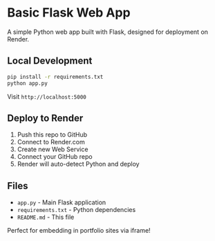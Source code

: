 # Basic Flask Web App

A simple Python web app built with Flask, designed for deployment on Render.

## Local Development

```bash
pip install -r requirements.txt
python app.py
```

Visit `http://localhost:5000`

## Deploy to Render

1. Push this repo to GitHub
2. Connect to Render.com
3. Create new Web Service
4. Connect your GitHub repo
5. Render will auto-detect Python and deploy

## Files

- `app.py` - Main Flask application
- `requirements.txt` - Python dependencies
- `README.md` - This file

Perfect for embedding in portfolio sites via iframe!
